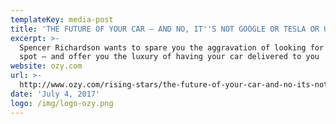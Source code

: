 ```yaml
---
templateKey: media-post
title: 'THE FUTURE OF YOUR CAR — AND NO, IT''S NOT GOOGLE OR TESLA OR UBER'
excerpt: >-
  Spencer Richardson wants to spare you the aggravation of looking for a parking
  spot — and offer you the luxury of having your car delivered to you
website: ozy.com
url: >-
  http://www.ozy.com/rising-stars/the-future-of-your-car-and-no-its-not-google-or-tesla-or-uber/77270
date: 'July 4, 2017'
logo: /img/logo-ozy.png
---
```


